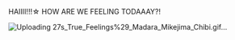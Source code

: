 HAIIII!!!☆ HOW ARE WE FEELING TODAAAY?!

![Uploading 27s_True_Feelings%29_Madara_Mikejima_Chibi.gif…]()






